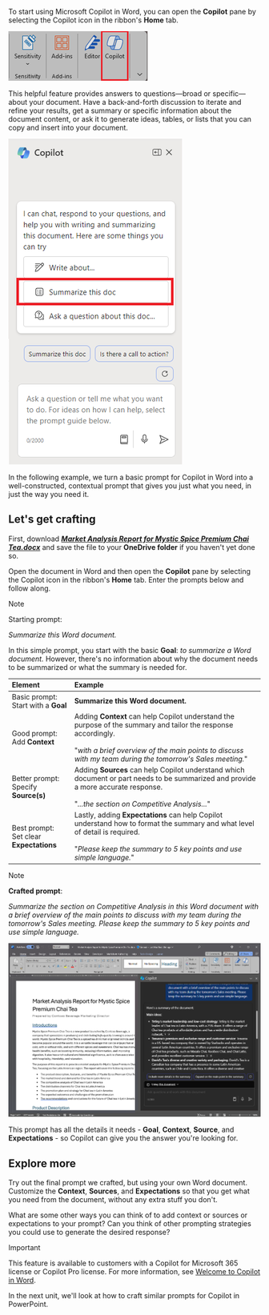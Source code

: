 
To start using Microsoft Copilot in Word, you can open the **Copilot** pane by selecting the Copilot icon in the ribbon's **Home** tab. 

![Screenshot of the Copilot icon in the Word ribbon.](../media/copilot-ribbon-word.png)

This helpful feature provides answers to questions—broad or specific—about your document. Have a back-and-forth discussion to iterate and refine your results, get a summary or specific information about the document content, or ask it to generate ideas, tables, or lists that you can copy and insert into your document.

![Screenshot of the Copilot panel in Word upon first opening.](../media/copilot-pane-word.png)

In the following example, we turn a basic prompt for Copilot in Word into a well-constructed, contextual prompt that gives you just what you need, in just the way you need it.

## Let's get crafting

First, download **_[Market Analysis Report for Mystic Spice Premium Chai Tea.docx](https://go.microsoft.com/fwlink/?linkid=2268826)_** and save the file to your **OneDrive folder** if you haven't yet done so.

Open the document in Word and then open the **Copilot** pane by selecting the Copilot icon in the ribbon's **Home** tab. Enter the prompts below and follow along.

> [!NOTE]
> Starting prompt:
>
> _Summarize this Word document._

In this simple prompt, you start with the basic **Goal**: _to summarize a Word document._ However, there's no information about why the document needs to be summarized or what the summary is needed for.

| Element | Example |
| :------ | :------- |
| Basic prompt: <br>Start with a **Goal** | **Summarize this Word document.** |
| Good prompt: <br>Add **Context** | Adding **Context** can help Copilot understand the purpose of the summary and tailor the response accordingly.<br><br>"_with a brief overview of the main points to discuss with my team during the tomorrow's Sales meeting._" |
| Better prompt: <br>Specify **Source(s)** | Adding **Sources** can help Copilot understand which document or part needs to be summarized and provide a more accurate response.<br><br>"_...the section on Competitive Analysis..._" |
| Best prompt: <br>Set clear **Expectations** | Lastly, adding **Expectations** can help Copilot understand how to format the summary and what level of detail is required.<br><br>"_Please keep the summary to 5 key points and use simple language._" |

> [!NOTE]
> **Crafted prompt**:
>
> _Summarize the section on Competitive Analysis in this Word document with a brief overview of the main points to discuss with my team during the tomorrow's Sales meeting. Please keep the summary to 5 key points and use simple language._

[![Screenshot the crafted prompt results against the sample document using Copilot in Word.](../media/copilot-summarize-results-word.png)](../media/copilot-summarize-results-word.png#lightbox)

This prompt has all the details it needs - **Goal**, **Context**, **Source**, and **Expectations** - so Copilot can give you the answer you're looking for. 

## Explore more

Try out the final prompt we crafted, but using your own Word document. Customize the **Context**, **Sources**, and **Expectations** so that you get what you need from the document, without any extra stuff you don't.

What are some other ways you can think of to add context or sources or expectations to your prompt? Can you think of other prompting strategies you could use to generate the desired response?

> [!IMPORTANT]
> This feature is available to customers with a Copilot for Microsoft 365 license or Copilot Pro license. For more information, see [Welcome to Copilot in Word](https://support.microsoft.com/en-us/office/welcome-to-copilot-in-word-2135e85f-a467-463b-b2f0-c51a46d625d1).

In the next unit, we'll look at how to craft similar prompts for Copilot in PowerPoint.